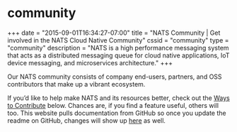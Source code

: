 # community

+++ date = "2015-09-01T16:34:27-07:00" title = "NATS Community \| Get involved in the NATS Cloud Native Community" cssid = "community" type = "community" description = "NATS is a high performance messaging system that acts as a distributed messaging queue for cloud native applications, IoT device messaging, and microservices architecture." +++

Our NATS community consists of company end-users, partners, and OSS contributors that make up a vibrant ecosystem.

If you’d like to help make NATS and its resources better, check out the [Ways to Contribute](community.md#contribute) below. Chances are, if you find a feature useful, others will too. This website pulls documentation from GitHub so once you update the readme on GitHub, changes will show up [here](http://nats.io/documentation) as well.

